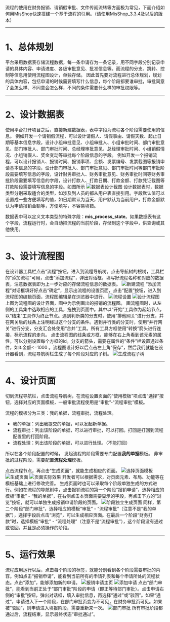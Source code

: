 流程的使用在财务报销、请销假审批、文件传阅流转等方面极为常见，下面介绍如何用MisShop快速搭建一个基于流程的引用。（请使用MisShop_3.3.4及以后的版本）
***
1、总体规划
====================
平台采用数据表存储流程数据，每一条申请存为一条记录，用不同字段分别记录申请的具体内容、申请进度、各级审批意见、批准信息等。而流程的分支、跳转、控制等信息用使用流程图设计，单独存储。
因此首先要对流程进行总体规划，规划的具体内容，包括申请的时候需要填写什么信息，每个阶段都要谁审批，审批同意了会怎么样、不同意会怎么样，不同的条件需要什么样的审批权限等。
***
2、设计数据表
=====================
使用平台打开项目之后，直接新建数据表，表中字段为流程各个阶段需要使用的信息。
例如开发一个请销假流程，可以设计请假人、请假事由、请假天数、起止日期等基本信息字段，设计小组审批意见、小组审批人、小组审批时间、部门审批意见、部门审批人、部门审批时间、总经理审批意见、总经理审批时间、小组销假情况、小组销假人、奖金变动等审批每个阶段信息的字段。
例如开发一个报销流程，可以设计报销人、报销时间、报销事项、金额、发票编号、发票截图等报销申请基本信息的字段，设计部门审批人、部门审批意见、部门审批时间等部门审批阶段需要填写信息的字段，设计财务审批人、财务审批意见、财务审批时间等财务审批阶段需要填写信息的字段，设计打款人、打款日期、打款金额、打款凭证截图等打款阶段需要填写信息的字段。如图所示
![数据表设计截图](https://upload-images.jianshu.io/upload_images/12920178-c019c5b1dd437048.png?imageMogr2/auto-orient/strip%7CimageView2/2/w/1240)
设计数据表时，数据类型分别采取适合的类型，如涉及到人员的都从用户表直接引用。字段默认值可以设置成一些方便填写的值，如日期默认为当天，用户默认为当前用户，打款金额默认为申请报销金额等，方便填写，不容易填错。

数据表中可以定义文本类型的特殊字段：**mis_process_state**。如果数据表有这个字段，流程运行时，会自动把流程的当前阶段，存储到这个字段中，供查询或其他使用。

***
3、设计流程图
=================
在设计器工具栏点击“流程”按钮，进入到流程导航树。点击导航树的根树，工具栏的“添加流程”可用，点击“添加流程”，弹出对话框，填写好流程名称和对应的数据表，注意数据表即为上一步对应的存储流程信息的数据表。
![新建流程](https://upload-images.jianshu.io/upload_images/12920178-6f129ed35f441707.png?imageMogr2/auto-orient/strip%7CimageView2/2/w/1240)
“添加流程”对话框填好好点击“确定”，显示出流程的设置页面，点击“配置”按钮，进入到流程图的编辑页面，流程图编辑是在浏览器中进行。
![流程设置](https://upload-images.jianshu.io/upload_images/12920178-8d8bc06225fb3a5c.png?imageMogr2/auto-orient/strip%7CimageView2/2/w/1240)
![设计流程图](https://upload-images.jianshu.io/upload_images/12920178-8e46cb4626cfe07b.png?imageMogr2/auto-orient/strip%7CimageView2/2/w/1240)
上图为流程图的设计界面，图中为示例画出的报销的流程图。
画流程图时，从左侧的工具集中选取相应的工具，拖拽到页面中。其中以“开始”工具作为起始节点，以“结束”工具作为终止节点。遇到判断类的分支时，使用“排他网关”进行分支，并在网关后的线条上注明经过这个分支的条件。遇到并行类的分支时，使用“并行网关”进行分支，分支汇合处使用“合并”工具。所有工具方框使用“转换”箭头进行连接，标示流程的走向。
点击流程图的线条或方框，能够在右上角看到该元素的属性，可以分别设置每个方框的id。分支的箭头，需要在属性的“条件”栏设置通过条件，如it.金额<=1000 。流程图设计好以后点击左上角“保存”，然后我们就能在设计器看到，流程导航树栏生成了每个阶段对应的子树。
![生成流程子树](https://upload-images.jianshu.io/upload_images/12920178-6abe71b8e4c0bb1b.png?imageMogr2/auto-orient/strip%7CimageView2/2/w/1240)
***
4、设计页面
============
切到流程导航栏，点击流程导航树，在流程设置页面的“使用模板”项点击“选择”按钮，选择对应的页面模板，一般审批流程使用是“审批”-“流程审批”模板。

流程的模板分为三类：我的单据，流程审批，流程处理。
* 我的单据：列出我提交的单据，可以发起新单据。
* 流程审批：列出该阶段的单据，可以进行审批，可以打回。打回是打回到流程配置里的打回阶段。
* 流程处理：列出该阶段的单据，可以进行处理。（不能打回）

所以在各个阶段配置的时候，
发起流程的阶段需要专门配置**我的单据**模板。
非审批的过程阶段，需要配置**流程处理**模板。

点击流程节点，再点击“生成页面”，就能生成相应的页面。
![选择页面模板](https://upload-images.jianshu.io/upload_images/12920178-555230b3b8f72231.png?imageMogr2/auto-orient/strip%7CimageView2/2/w/1240)
![生成页面](https://upload-images.jianshu.io/upload_images/12920178-900360aafb9f1301.png?imageMogr2/auto-orient/strip%7CimageView2/2/w/1240)
![页面实际效果](https://upload-images.jianshu.io/upload_images/12920178-01b59e71f18aa6d4.png?imageMogr2/auto-orient/strip%7CimageView2/2/w/1240)
开发者可以根据需求，对页面元素、布局、功能等在模板基础上进行修改完善。
生成页面时也可以采取每个阶段单独生成的方式进行。例如在流程的导航树中，点击报销流程的第一个阶段“报销申请”，选择相应的模板“审批” - “我的单据”，在右侧点击本页面需要显示的字段，再点击下方的“浏览”按钮，就可以单独生成报销申请阶段的页面。
![阶段独立生成页面](https://upload-images.jianshu.io/upload_images/12920178-c7b6e67f259b2bc4.png?imageMogr2/auto-orient/strip%7CimageView2/2/w/1240)
同样，第二个阶段“部门审批”，选择相应的模板“审批” - “流程审批”（注意不是“我的单据”），选择字段后点击“浏览”，可以生成相应页面。在最后一个阶段“财务打款”时，选择模板“审批” - “流程处理”（注意不是“流程审批”），这个阶段没有通过或驳回，并且是必须操作的阶段。
***
5、运行效果
============
流程应用运行以后，点击每个阶段的标签，就能分别看到各个阶段需要审批的内容。例如点击“报销申请”，能看到当前所有的申请列表和每个申请所处的流程状态。点击“添加”，能够添加新的申请。
![报销申请主页](https://upload-images.jianshu.io/upload_images/12920178-8ec4181f575793a7.png?imageMogr2/auto-orient/strip%7CimageView2/2/w/1240)
![添加申请](https://upload-images.jianshu.io/upload_images/12920178-a93fc5499cc10b8c.png?imageMogr2/auto-orient/strip%7CimageView2/2/w/1240)
点击“部门审批”，能看到当前正处于“部门审批”阶段的申请（即正等待部门审批）。点击申请右侧的“审批”按钮，弹出对话框，填入审批信息，再选择“通过”或“驳回”。如果“通过”，申请进入下一个阶段，在部门审批页变为不可见，在财务审批页可见。如果被“驳回”，则申请进入填报阶段，需要重新来一次。
![部门审批](https://upload-images.jianshu.io/upload_images/12920178-5d4485ea5044048a.png?imageMogr2/auto-orient/strip%7CimageView2/2/w/1240)
所有审批阶段都通过后，流程结束，显示最终状态“审批通过”。
